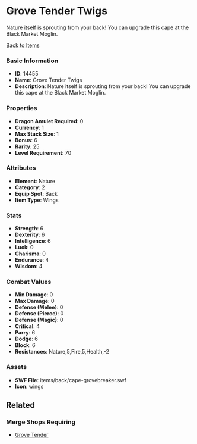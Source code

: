# Grove Tender Twigs

Nature itself is sprouting from your back! You can upgrade this cape at the Black Market Moglin.

[Back to Items](../items.md)

### Basic Information

- **ID**: 14455
- **Name**: Grove Tender Twigs
- **Description**: Nature itself is sprouting from your back! You can upgrade this cape at the Black Market Moglin.

### Properties

- **Dragon Amulet Required**: 0
- **Currency**: 1
- **Max Stack Size**: 1
- **Bonus**: 6
- **Rarity**: 25
- **Level Requirement**: 70

### Attributes

- **Element**: Nature
- **Category**: 2
- **Equip Spot**: Back
- **Item Type**: Wings

### Stats

- **Strength**: 6
- **Dexterity**: 6
- **Intelligence**: 6
- **Luck**: 0
- **Charisma**: 0
- **Endurance**: 4
- **Wisdom**: 4

### Combat Values

- **Min Damage**: 0
- **Max Damage**: 0
- **Defense (Melee)**: 0
- **Defense (Pierce)**: 0
- **Defense (Magic)**: 0
- **Critical**: 4
- **Parry**: 6
- **Dodge**: 6
- **Block**: 6
- **Resistances**: Nature,5,Fire,5,Health,-2

### Assets

- **SWF File**: items/back/cape-grovebreaker.swf
- **Icon**: wings

## Related

### Merge Shops Requiring

- [Grove Tender](../merge-shops/239-grove-tender.md)

